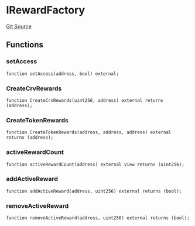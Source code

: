 # IRewardFactory
[Git Source](https://github.com/larrythecucumber321/protocol/blob/77d337b8595ba96d069ded321419b36a61984170/contracts/plugins/assets/convex/vendor/ConvexInterfaces.sol)


## Functions
### setAccess


```solidity
function setAccess(address, bool) external;
```

### CreateCrvRewards


```solidity
function CreateCrvRewards(uint256, address) external returns (address);
```

### CreateTokenRewards


```solidity
function CreateTokenRewards(address, address, address) external returns (address);
```

### activeRewardCount


```solidity
function activeRewardCount(address) external view returns (uint256);
```

### addActiveReward


```solidity
function addActiveReward(address, uint256) external returns (bool);
```

### removeActiveReward


```solidity
function removeActiveReward(address, uint256) external returns (bool);
```

